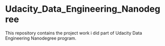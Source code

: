 # Udacity_Data_Engineering_Nanodegree

This repository contains the project work i did part of Udacity Data Engineering Nanodegree program.
